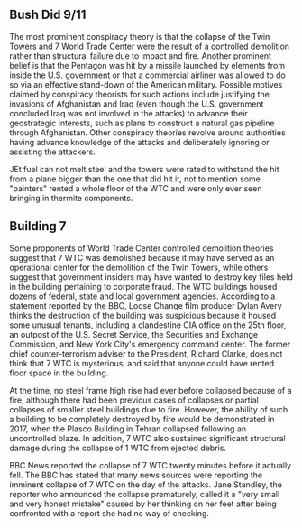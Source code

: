 ## Bush Did 9/11

The most prominent conspiracy theory is that the collapse of the Twin Towers and 7 World Trade Center were the result of a controlled demolition rather than structural failure due to impact and fire. Another prominent belief is that the Pentagon was hit by a missile launched by elements from inside the U.S. government or that a commercial airliner was allowed to do so via an effective stand-down of the American military. Possible motives claimed by conspiracy theorists for such actions include justifying the invasions of Afghanistan and Iraq (even though the U.S. government concluded Iraq was not involved in the attacks) to advance their geostrategic interests, such as plans to construct a natural gas pipeline through Afghanistan. Other conspiracy theories revolve around authorities having advance knowledge of the attacks and deliberately ignoring or assisting the attackers.

JEt fuel can not melt steel and the towers were rated to withstand the hit from a plane bigger than the one that did hit it, not to mention some "painters" rented a whole floor of the WTC and were only ever seen bringing in thermite components. 

## Building 7
 
Some proponents of World Trade Center controlled demolition theories suggest that 7 WTC was demolished because it may have served as an operational center for the demolition of the Twin Towers, while others suggest that government insiders may have wanted to destroy key files held in the building pertaining to corporate fraud. The WTC buildings housed dozens of federal, state and local government agencies. According to a statement reported by the BBC, Loose Change film producer Dylan Avery thinks the destruction of the building was suspicious because it housed some unusual tenants, including a clandestine CIA office on the 25th floor, an outpost of the U.S. Secret Service, the Securities and Exchange Commission, and New York City's emergency command center. The former chief counter-terrorism adviser to the President, Richard Clarke, does not think that 7 WTC is mysterious, and said that anyone could have rented floor space in the building.

At the time, no steel frame high rise had ever before collapsed because of a fire, although there had been previous cases of collapses or partial collapses of smaller steel buildings due to fire. However, the ability of such a building to be completely destroyed by fire would be demonstrated in 2017, when the Plasco Building in Tehran collapsed following an uncontrolled blaze. In addition, 7 WTC also sustained significant structural damage during the collapse of 1 WTC from ejected debris.

BBC News reported the collapse of 7 WTC twenty minutes before it actually fell. The BBC has stated that many news sources were reporting the imminent collapse of 7 WTC on the day of the attacks. Jane Standley, the reporter who announced the collapse prematurely, called it a "very small and very honest mistake" caused by her thinking on her feet after being confronted with a report she had no way of checking.
